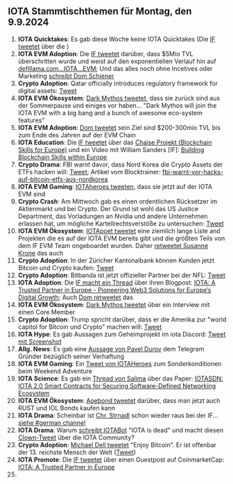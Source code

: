## IOTA Stammtischthemen für Montag, den 9.9.2024

1. **IOTA Quicktakes**: Es gab diese Woche keine IOTA Quicktakes (Die [IF tweetet]() über die []())
2. **IOTA EVM Adoption**: Die [IF tweetet](https://x.com/iota/status/1830855443805085854) darüber, dass $5Mio TVL überschritten wurde und weist auf den exponentiellen Verlauf hin auf [defillama.com...IOTA...EVM](https://defillama.com/chain/IOTA%20EVM); Und das alles noch ohne Incetives oder Marketing [schreibt Dom Schiener](https://x.com/DomSchiener/status/1830860613712527657)
3. **Crypto Adoption**: Qatar officially introduces regulatory framework for digital assets: [Tweet](https://x.com/WatcherGuru/status/1830698541737746891)
4. **IOTA EVM Ökosystem**: [Dark Mythos tweetet](https://x.com/DarkMythosIOTA/status/1830516011457815030), dass sie zurück sind aus der Sommerpause und einiges vor haben... "Dark Mythos will join the IOTA EVM with a big bang and a bunch of awesome eco-system features"
5. **IOTA EVM Adoption**: [Dom tweetet](https://x.com/DomSchiener/status/1828221912947868084) sein Ziel sind $200-300mio TVL bis zum Ende des Jahren auf der EVM Chain
6. **IOTA Education**: Die [IF tweetet](https://x.com/iota/status/1830953896446980371) über das [Chaise Projekt (Blockchain Skills for Europe)](https://chaise-blockchainskills.eu/) und ein Video mit William Sanders [IF]: [Building Blockchain Skills within Europe](https://www.youtube.com/watch?v=QXVZc-jjP0Y)
7. **Crypto Drama**: FBI warnt davor, dass Nord Korea die Crypto Assets der ETFs hacken will: [Tweet](https://x.com/CollinBrownXRP/status/1831222120287760547); Artikel vom Blocktrainer: [fbi-warnt-vor-hacks-auf-bitcoin-etfs-aus-nordkorea](https://www.blocktrainer.de/blog/fbi-warnt-vor-hacks-auf-bitcoin-etfs-aus-nordkorea)
8. **IOTA EVM Gaming**: [IOTAheroes tweeten](https://x.com/IotaHeroes/status/1830948772886581669), dass sie jetzt auf der IOTA EVM sind
9. **Crypto Crash**: Am Mittwoch gab es einen ordentlichen Rücksetzer im Aktienmarkt und bei Crypto. Der Grund ist wohl das US Justice Department, das Vorladungen an Nvidia und andere Unternehmen erlassen hat, um mögliche Kartellrechtsverstöße zu untersuchen: [Tweet](https://x.com/CollinBrownXRP/status/1831170166001983701)
10. **IOTA EVM Ökosystem**: [IOTApoet tweetet](https://x.com/IotaPoet/status/1830970436877767063) eine ziemlich lange Liste and Projekten die es auf der IOTA EVM bereits gibt und die größten Teils von dem IF EVM Team ongeboardet wurden. Daher [retweetet Susanne Krone](https://x.com/SusanneKrone/status/1830975847437828428) das auch
11. **Crypto Adoption**: In der Züricher Kantonalbank können Kunden jetzt Bitcoin und Crypto kaufen: [Tweet](https://x.com/BitcoinMagazine/status/1831295803249275119)
12. **Crypto Adoption**: Bitbanda ist jetzt offizieller Partner bei der NFL: [Tweet](https://x.com/Bitpanda_global/status/1831604858551452147)
13. **IOTA Adoption**: Die [IF macht ein Thread](https://x.com/iota/status/1831678680218628489) über ihren Blogpost: [IOTA: A Trusted Partner in Europe - Pioneering Web3 Solutions for Europe’s Digital Growth](https://blog.iota.org/iota-a-trusted-partner-in-europe/); Auch [Dom retweetet](https://x.com/DomSchiener/status/1832100610956558651) das
14. **IOTA EVM Ökosystem**: [Dark Mythos tweetet](https://x.com/DarkMythosIOTA/status/1831692967494418799) über ein Interview mit einen Core Member
15. **Crypto Adoption**: Trump spricht darüber, dass er die Amerika zur "world capitol for Bitcoin und Crypto" machen will: [Tweet](https://x.com/saylor/status/1831749832823783890)
16. **IOTA Hype**: Es gab Aussagen zum Geheimprojekt im iota Discord: [Tweet mit Screenshot](https://x.com/Vrom14286662/status/1831977730671595541)
17. **Allg. News**: Es gab eine [Aussage von Pavel Durov](https://x.com/durov/status/1831826862936633657) dem Telegram Gründer bezüglich seiner Verhaftung
18. **IOTA EVM Gaming**: Ein [Tweet von IOTAHeroes](https://x.com/IotaHeroes/status/1831787268673253491) zum Sonderkonditionen beim Weekend Adventure
19. **IOTA Science**: Es gab ein [Thread von Salima](https://x.com/Salimasbegum/status/1831795143592267971) über das Paper: [IOTASDN: IOTA 2.0 Smart Contracts for Securing Software-Defined Networking Ecosystem](https://www.mdpi.com/1424-8220/24/17/5716)
20. **IOTA EVM Ökosystem**: [Apebond tweetet](https://x.com/ApeBond/status/1831784603616747695) darüber, dass man jetzt auch RUST und IOL Bonds kaufen kann
21. **IOTA Drama**: Scheinbar ist [Chr. Strnadl](https://twitter.com/archimate) schon wieder raus bei der IF...  [siehe #german channel](https://discord.com/channels/397872799483428865/1011169301631356978/1281699509092487211)
22. **IOTA Drama**: Warum [schreibt IOTABot](https://x.com/iotabots/status/1832117717568200830) "IOTA is dead" und macht diesen [Clown-Tweet](https://x.com/iotabots/status/1816808712243487026) über die IOTA Community?
23. **Crypto Adoption**: [Michael Dell tweetet](https://x.com/MichaelDell/status/1832137497943413115) "Enjoy Bitcoin". Er ist offenbar der 13. reichste Mensch der Welt ([Tweet](https://x.com/blocknewsdotcom/status/1832155630486089839))
24. **IOTA Promote**: Die [IF tweetet](https://x.com/iota/status/1832448746107318637) über einen Guestpost auf CoinmarketCap: [IOTA: A Trusted Partner in Europe](https://coinmarketcap.com/community/articles/66d80eb56274207270cded23/)
25. 
